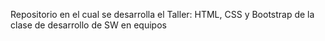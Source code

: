 Repositorio en el cual se desarrolla el Taller: HTML, CSS y Bootstrap de la clase de desarrollo de SW en equipos